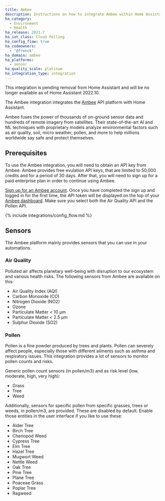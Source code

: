 ```yaml
---
title: Ambee
description: Instructions on how to integrate Ambee within Home Assistant.
ha_category:
  - Environment
  - Health
ha_release: 2021.7
ha_iot_class: Cloud Polling
ha_config_flow: true
ha_codeowners:
  - '@frenck'
ha_domain: ambee
ha_platforms:
  - sensor
ha_quality_scale: platinum
ha_integration_type: integration
---
```


<div class='note warning'>
  This integration is pending removal from Home Assistant and will be no longer available as of Home Assistant 2022.10.
</div>

The Ambee integration integrates the [Ambee](https://www.getambee.com/) API
platform with Home Assistant.

Ambee fuses the power of thousands of on-ground sensor data and hundreds of
remote imagery from satellites. Their state-of-the-art AI and ML techniques with
proprietary models analyze environmental factors such as air quality, soil,
micro weather, pollen, and more to help millions worldwide say safe and protect
themselves.

## Prerequisites

To use the Ambee integration, you will need to obtain an API key from Ambee.
Ambee provides free evulation API keys, that are limited to 50,000 credits
and for a period of 30 days. After that, you will need to sign up for a 
paid enterprise plan in order to continue using Ambee.

[Sign up for an Ambee account](https://api-dashboard.getambee.com/#/signup).
Once you have completed the sign up and logged in for the first time, the
API token will be displayed on the top of your
[Ambee dashboard](https://api-dashboard.getambee.com/#/). Make sure you select
both the Air Quality API and the Pollen API.

{% include integrations/config_flow.md %}

## Sensors

The Ambee platform mainly provides sensors that you can use in your automations.

### Air Quality

Polluted air affects planetary well-being with disruption to our ecosystem and
various health risks. The following sensors from Ambee are available on this:

- Air Quality Index (AQI)
- Carbon Monoxide (CO)
- Nitrogen Dioxide (NO2)
- Ozone
- Particulate Matter < 10 μm
- Particulate Matter < 2.5 μm
- Sulphur Dioxide (SO2)

### Pollen

Pollen is a fine powder produced by trees and plants. Pollen can severely affect
people, especially those with different ailments such as asthma and respiratory
issues. This integration provides a lot of sensors to monitor pollen counts and
risks.

Generic pollen count sensors (in pollen/m3)
and as risk level (low, moderate, high, very high):

- Grass
- Tree
- Weed

Additionally, sensors for specific pollen from specific grasses,
trees or weeds, in pollen/m3, are provided. These are disabled by default.
Enable those entities in the user interface if you like to use these:

- Alder Tree
- Birch Tree
- Chenopod Weed
- Cypress Tree
- Elm Tree
- Hazel Tree
- Mugwort Weed
- Nettle Weed
- Oak Tree
- Pine Tree
- Plane Tree
- Poaceae Grass
- Poplar Tree
- Ragweed
